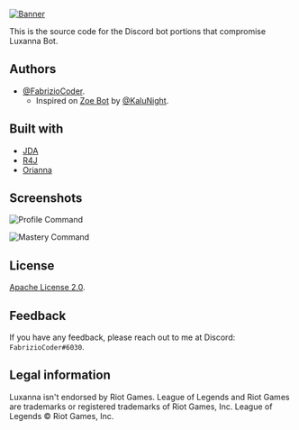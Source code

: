 [![Banner](https://i.imgur.com/biAW7gB.png)](https://discord.com/api/oauth2/authorize?client_id=949565943275720736&permissions=2147796992&scope=bot%20applications.commands)

This is the source code for the Discord bot portions that compromise Luxanna Bot.

## Authors

- [@FabrizioCoder](https://www.github.com/FabrizioCoder).
  - Inspired on [Zoe Bot](https://github.com/Zoe-Discord-Bot/Zoe-Discord-Bot) by [@KaluNight](https://github.com/KaluNight).


## Built with

* [JDA](https://github.com/DV8FromTheWorld/JDA)
* [R4J](https://github.com/stelar7/R4J)
* [Orianna](https://github.com/meraki-analytics/orianna)


## Screenshots

![Profile Command](https://user-images.githubusercontent.com/74118796/183320281-9aa31018-cbb9-4c63-a4be-bc6a99423a2e.png)

![Mastery Command](https://user-images.githubusercontent.com/74118796/183320304-1aa59de8-cad2-4cc2-9928-82a2d524eda7.png)

## License

[Apache License 2.0](https://choosealicense.com/licenses/apache-2.0/).


## Feedback

If you have any feedback, please reach out to me at Discord: `FabrizioCoder#6030`.


## Legal information
Luxanna isn't endorsed by Riot Games.
League of Legends and Riot Games are trademarks or registered trademarks of Riot Games, Inc. League of Legends © Riot Games, Inc.
